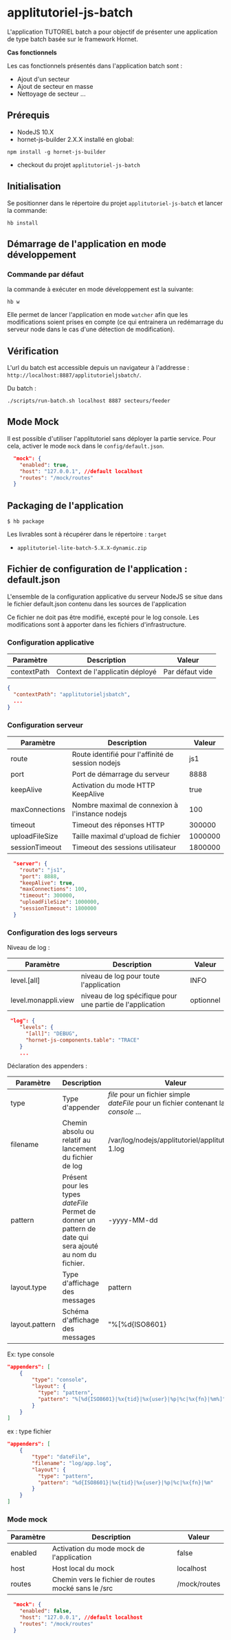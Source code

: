 # applitutoriel-js-batch

L'application TUTORIEL batch a pour objectif de présenter une application de type batch basée sur le framework Hornet.

__Cas fonctionnels__

Les cas fonctionnels présentés dans l'application batch sont :

* Ajout d'un secteur
* Ajout de secteur en masse
* Nettoyage de secteur
...

## Prérequis #

* NodeJS 10.X
* hornet-js-builder 2.X.X installé en global:

```shell
npm install -g hornet-js-builder
```

* checkout du projet `applitutoriel-js-batch`

## Initialisation #
Se positionner dans le répertoire du projet `applitutoriel-js-batch` et lancer la commande:

```shell
hb install
```

## Démarrage de l'application en mode développement #

### Commande par défaut

la commande à exécuter en mode développement est la suivante:

```shell
hb w
```

Elle permet de lancer l'application en mode `watcher` afin que les modifications soient prises en compte (ce qui
entrainera un redémarrage du serveur node dans le cas d'une détection de modification).

## Vérification

L'url du batch est accessible depuis un navigateur à l'addresse : `http://localhost:8887/applitutorieljsbatch/`.

Du batch : 

`./scripts/run-batch.sh localhost 8887 secteurs/feeder`

## Mode Mock

Il est possible d'utiliser l'applitutoriel sans déployer la partie service.
Pour cela, activer le mode `mock` dans le `config/default.json`.

```json
  "mock": {
    "enabled": true,
    "host": "127.0.0.1", //default localhost
    "routes": "/mock/routes"
  }
```

## Packaging de l'application

```shell
$ hb package
```

Les livrables sont à récupérer dans le répertoire : `target`

- `applitutoriel-lite-batch-5.X.X-dynamic.zip`

## Fichier de configuration de l'application : default.json

L'ensemble de la configuration applicative du serveur NodeJS se situe dans le fichier default.json contenu dans les sources de l'application

Ce fichier ne doit pas être modifié, excepté pour le log console. Les modifications sont à apporter dans les fichiers d'infrastructure.

### Configuration applicative

| Paramètre | Description | Valeur |
|-----------|-------------|--------|
|contextPath| Context de l'applicatin déployé|Par défaut vide|

```json
{
  "contextPath": "applitutorieljsbatch",
  ...
}

```


### Configuration serveur

| Paramètre | Description | Valeur |
|-----------|-------------|--------|
|route|Route identifié pour l'affinité de session nodejs|js1|
|port|Port de démarrage du serveur|8888|
|keepAlive|Activation du mode HTTP KeepAlive|true|
|maxConnections|Nombre maximal de connexion à l'instance nodejs|100|
|timeout|Timeout des réponses HTTP|300000|
|uploadFileSize|Taille maximal d'upload de fichier|1000000|
|sessionTimeout|Timeout des sessions utilisateur|1800000|

```json
  "server": {
    "route": "js1",
    "port": 8888,
    "keepAlive": true,
    "maxConnections": 100,
    "timeout": 300000,
    "uploadFileSize": 1000000,
    "sessionTimeout": 1800000
  }
```

### Configuration des logs serveurs

Niveau de log :

| Paramètre | Description | Valeur |
|-----------|-------------|--------|
|level.[all]|niveau de log pour toute l'application|INFO|
|level.monappli.view|niveau de log spécifique pour une partie de l'application |optionnel|

```json
 "log": {
    "levels": {
      "[all]": "DEBUG",
      "hornet-js-components.table": "TRACE"
    }
    ...
```

Déclaration des appenders :

| Paramètre | Description | Valeur |
|-----------|-------------|--------|
|type|Type d'appender|*file* pour un fichier simple<br/>*dateFile* pour un fichier contenant la date<br/>*console* ...|
|filename| Chemin absolu ou relatif au lancement du fichier de log | /var/log/nodejs/applitutoriel/applitutoriel-1.log|
|pattern| Présent pour les types *dateFile* <br />Permet de donner un pattern de date qui sera ajouté au nom du fichier.|-yyyy-MM-dd|
|layout.type| Type d'affichage des messages|pattern|
|layout.pattern| Schéma d'affichage des messages |"%[%d{ISO8601}|%x{tid}|%x{user}|%p|%c|%x{fn}|%m%]"|


Ex: type console

```json
"appenders": [
	{
	    "type": "console",
	    "layout": {
	      "type": "pattern",
	      "pattern": "%[%d{ISO8601}|%x{tid}|%x{user}|%p|%c|%x{fn}|%m%]"
	    }
	}
]
```

ex : type fichier

```json
"appenders": [
	{
	    "type": "dateFile",
	    "filename": "log/app.log",
	    "layout": {
	      "type": "pattern",
	      "pattern": "%d{ISO8601}|%x{tid}|%x{user}|%p|%c|%x{fn}|%m"
	    }
	}
]
```


### Mode mock

| Paramètre | Description | Valeur |
|-----------|-------------|--------|
|enabled|Activation du mode mock de l'application|false|
|host|Host local du mock|localhost|
|routes|Chemin vers le fichier de routes mocké sans le /src |/mock/routes|

```json
  "mock": {
    "enabled": false,
    "host": "127.0.0.1", //default localhost
    "routes": "/mock/routes"
  }
```